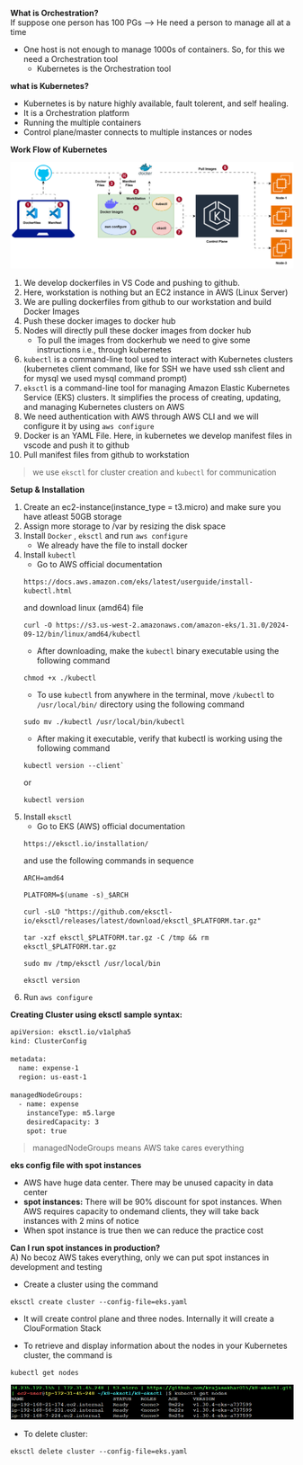 **What is Orchestration?** <br>
If suppose one person has 100 PGs --> He need a person to manage all at a time 
- One host is not enough to manage 1000s of containers. So, for this we need a Orchestration tool
    - Kubernetes is the Orchestration tool 

**what is Kubernetes?** 
- Kubernetes is by nature highly available, fault tolerent, and self healing.
- It is a Orchestration platform 
- Running the multiple containers 
- Control plane/master connects to multiple instances or nodes 

**Work Flow of Kubernetes**

![alt text](images/k8-Setup.drawio.svg)

1. We develop dockerfiles in VS Code and pushing to github.
2. Here, workstation is nothing but an EC2 instance in AWS (Linux Server)
3. We are pulling dockerfiles from github to our workstation and build Docker Images
4. Push these docker images to docker hub
5. Nodes will directly pull these docker images from docker hub
   - To pull the images from dockerhub we need to give some instructions i.e., through kubernetes
6. `kubectl` is a command-line tool used to interact with Kubernetes clusters (kubernetes client command, like for SSH we have used ssh client and for mysql we used mysql command prompt)
7. `eksctl` is a command-line tool for managing Amazon Elastic Kubernetes Service (EKS) clusters. It simplifies the process of creating, updating, and managing Kubernetes clusters on AWS
8. We need authentication with AWS through AWS CLI and we will configure it by using `aws configure` 
9. Docker is an YAML File. Here, in kubernetes we develop manifest files in vscode and push it to github 
10. Pull manifest files from github to workstation

> we use `eksctl` for cluster creation and `kubectl` for communication 

**Setup & Installation**
1. Create an ec2-instance(instance_type = t3.micro) and make sure you have atleast 50GB storage
2. Assign more storage to /var by resizing the disk space 
3. Install `Docker` , `eksctl` and run `aws configure`
    - We already have the file to install docker
4. Install `kubectl`
    - Go to AWS official documentation 
    ```
    https://docs.aws.amazon.com/eks/latest/userguide/install-kubectl.html
    ```
    and download linux (amd64) file
    ```
    curl -O https://s3.us-west-2.amazonaws.com/amazon-eks/1.31.0/2024-09-12/bin/linux/amd64/kubectl
    ```
    - After downloading, make the `kubectl` binary executable using the following command
    ```
    chmod +x ./kubectl
    ```
    - To use `kubectl` from anywhere in the terminal, move `/kubectl` to `/usr/local/bin/` directory using the following command
    ```
    sudo mv ./kubectl /usr/local/bin/kubectl
    ```
    - After making it executable, verify that kubectl is working using the following command
    ```
    kubectl version --client` 
    ```
    or 
    ```
    kubectl version
    ```
5. Install `eksctl`
    - Go to EKS (AWS) official documentation 
    ```
    https://eksctl.io/installation/
    ``` 
    and use the following commands in sequence
    ```
    ARCH=amd64
    ```
    ```
    PLATFORM=$(uname -s)_$ARCH
    ```
    ```
    curl -sLO "https://github.com/eksctl-io/eksctl/releases/latest/download/eksctl_$PLATFORM.tar.gz"
    ```
    ```
    tar -xzf eksctl_$PLATFORM.tar.gz -C /tmp && rm eksctl_$PLATFORM.tar.gz
    ```
    ```
    sudo mv /tmp/eksctl /usr/local/bin
    ```
    ```
    eksctl version
    ``` 
6. Run `aws configure`

**Creating Cluster using eksctl** 
**sample syntax:**
```
apiVersion: eksctl.io/v1alpha5
kind: ClusterConfig

metadata:
  name: expense-1
  region: us-east-1

managedNodeGroups:
  - name: expense
    instanceType: m5.large
    desiredCapacity: 3
    spot: true 
```
> managedNodeGroups means AWS take cares everything

**eks config file with spot instances**
- AWS have huge data center. There may be unused capacity in data center 
- **spot instances:** 
There will be 90% discount for spot instances. When AWS requires capacity to ondemand clients, they will take back instances with 2 mins of notice
- When spot instance is true then we can reduce the practice cost

**Can I run spot instances in production?** <br>
A) No becoz AWS takes everything, only we can put spot instances in development and testing

- Create a cluster using the command
```
eksctl create cluster --config-file=eks.yaml
```
- It will create control plane and three nodes. Internally it will create a ClouFormation Stack

- To retrieve and display information about the nodes in your Kubernetes cluster, the command is
```
kubectl get nodes
```
![alt text](images/image.png)

- To delete cluster:
```
eksctl delete cluster --config-file=eks.yaml
```
